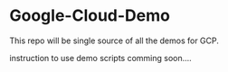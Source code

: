 # Google-Cloud-Demo
This repo will be single source of all the demos for GCP.

instruction to use demo scripts comming soon....
